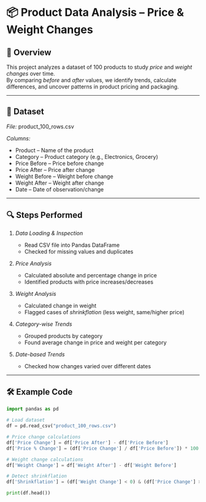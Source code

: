 # 📦 Product Data Analysis – Price & Weight Changes

## 📌 Overview
This project analyzes a dataset of 100 products to study *price* and *weight changes* over time.  
By comparing *before* and *after* values, we identify trends, calculate differences, and uncover patterns in product pricing and packaging.

---

## 📂 Dataset
*File:* product_100_rows.csv

*Columns:*
- Product – Name of the product
- Category – Product category (e.g., Electronics, Grocery)
- Price Before – Price before change
- Price After – Price after change
- Weight Before – Weight before change
- Weight After – Weight after change
- Date – Date of observation/change

---

## 🔍 Steps Performed
1. *Data Loading & Inspection*
   - Read CSV file into Pandas DataFrame
   - Checked for missing values and duplicates

2. *Price Analysis*
   - Calculated absolute and percentage change in price
   - Identified products with price increases/decreases

3. *Weight Analysis*
   - Calculated change in weight
   - Flagged cases of *shrinkflation* (less weight, same/higher price)

4. *Category-wise Trends*
   - Grouped products by category
   - Found average change in price and weight per category

5. *Date-based Trends*
   - Checked how changes varied over different dates

---

## 🛠 Example Code
```python
import pandas as pd

# Load dataset
df = pd.read_csv("product_100_rows.csv")

# Price change calculations
df['Price Change'] = df['Price After'] - df['Price Before']
df['Price % Change'] = (df['Price Change'] / df['Price Before']) * 100

# Weight change calculations
df['Weight Change'] = df['Weight After'] - df['Weight Before']

# Detect shrinkflation
df['Shrinkflation'] = (df['Weight Change'] < 0) & (df['Price Change'] >= 0)

print(df.head())
